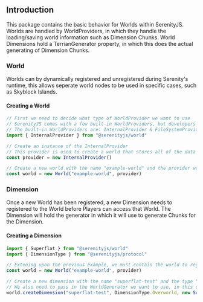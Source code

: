 ## Introduction
This package contains the basic behavior for Worlds within SerenityJS. Worlds are handled by WorldProviders, in which they handle the loading/saving world information such as Dimension Chunks. World Dimensions hold a TerrianGenerator property, in which this does the actual generating of Dimension Chunks.

### World
Worlds can by dynamically registered and unregistered during Serenity's runtime, this allows seperate world nodes to be used in specific cases, such as Skyblock Islands.

#### Creating a World
```ts
// First we need to decide what type of WorldProvider we want to use
// SerenityJS comes with a few built-in WorldProviders, but developers can create their own
// The built-in WorldProviders are: InternalProvider & FileSystemProvider
import { InternalProvider } from "@serenityjs/world"

// Create an instance of the InternalProvider
// This provider is used to create a world that stores all of the data in memory
const provider = new InternalProvider()

// Create a new world with the name "example-world" and the provider we just created
const world = new World("example-world", provider)
```

### Dimension
Once a new World has been registered, a new Dimension needs to registered to the World before Players can access that World. The Dimension will hold the generator in which it will use to generate Chunks for the Dimension.

#### Creating a Dimension
```ts
import { Superflat } from "@serenityjs/world"
import { DimensionType } from "@serenityjs/protocol"

// Extening upon the previous example, we must contain the world to register the new dimension
const world = new World("example-world", provider)

// Create a new dimension with the name "superflat-test" and the type "Overworld"
// We also need to pass in the WorldGenerator we want to use, in this case, Superflat
world.createDimension("superflat-test", DimensionType.Overworld, new Superflat())
```
